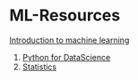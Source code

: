 # ML-Resources

[Introduction to machine learning](https://classroom.udacity.com/courses/ud120)

1. [Python for DataScience](https://github.com/rburade21/ML-Resources/blob/master/Python%20for%20datascience.md)
2. [Statistics](https://www.udacity.com/course/ud827)
